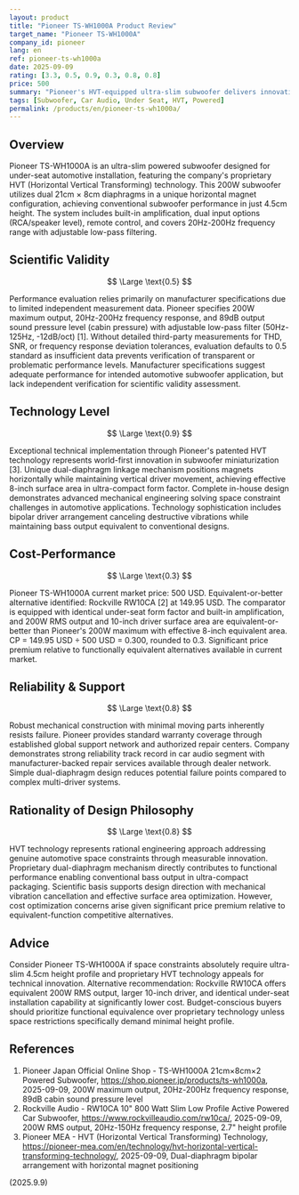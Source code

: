 ```yaml
---
layout: product
title: "Pioneer TS-WH1000A Product Review"
target_name: "Pioneer TS-WH1000A"
company_id: pioneer
lang: en
ref: pioneer-ts-wh1000a
date: 2025-09-09
rating: [3.3, 0.5, 0.9, 0.3, 0.8, 0.8]
price: 500
summary: "Pioneer's HVT-equipped ultra-slim subwoofer delivers innovative space-efficient design with proprietary dual-diaphragm technology, though significantly higher pricing limits cost-performance appeal."
tags: [Subwoofer, Car Audio, Under Seat, HVT, Powered]
permalink: /products/en/pioneer-ts-wh1000a/
---
```


## Overview

Pioneer TS-WH1000A is an ultra-slim powered subwoofer designed for under-seat automotive installation, featuring the company's proprietary HVT (Horizontal Vertical Transforming) technology. This 200W subwoofer utilizes dual 21cm × 8cm diaphragms in a unique horizontal magnet configuration, achieving conventional subwoofer performance in just 4.5cm height. The system includes built-in amplification, dual input options (RCA/speaker level), remote control, and covers 20Hz-200Hz frequency range with adjustable low-pass filtering.

## Scientific Validity

$$ \Large \text{0.5} $$

Performance evaluation relies primarily on manufacturer specifications due to limited independent measurement data. Pioneer specifies 200W maximum output, 20Hz-200Hz frequency response, and 89dB output sound pressure level (cabin pressure) with adjustable low-pass filter (50Hz-125Hz, -12dB/oct) [1]. Without detailed third-party measurements for THD, SNR, or frequency response deviation tolerances, evaluation defaults to 0.5 standard as insufficient data prevents verification of transparent or problematic performance levels. Manufacturer specifications suggest adequate performance for intended automotive subwoofer application, but lack independent verification for scientific validity assessment.

## Technology Level

$$ \Large \text{0.9} $$

Exceptional technical implementation through Pioneer's patented HVT technology represents world-first innovation in subwoofer miniaturization [3]. Unique dual-diaphragm linkage mechanism positions magnets horizontally while maintaining vertical driver movement, achieving effective 8-inch surface area in ultra-compact form factor. Complete in-house design demonstrates advanced mechanical engineering solving space constraint challenges in automotive applications. Technology sophistication includes bipolar driver arrangement canceling destructive vibrations while maintaining bass output equivalent to conventional designs.

## Cost-Performance

$$ \Large \text{0.3} $$

Pioneer TS-WH1000A current market price: 500 USD. Equivalent-or-better alternative identified: Rockville RW10CA [2] at 149.95 USD. The comparator is equipped with identical under-seat form factor and built-in amplification, and 200W RMS output and 10-inch driver surface area are equivalent-or-better than Pioneer's 200W maximum with effective 8-inch equivalent area. CP = 149.95 USD ÷ 500 USD = 0.300, rounded to 0.3. Significant price premium relative to functionally equivalent alternatives available in current market.

## Reliability & Support

$$ \Large \text{0.8} $$

Robust mechanical construction with minimal moving parts inherently resists failure. Pioneer provides standard warranty coverage through established global support network and authorized repair centers. Company demonstrates strong reliability track record in car audio segment with manufacturer-backed repair services available through dealer network. Simple dual-diaphragm design reduces potential failure points compared to complex multi-driver systems.

## Rationality of Design Philosophy

$$ \Large \text{0.8} $$

HVT technology represents rational engineering approach addressing genuine automotive space constraints through measurable innovation. Proprietary dual-diaphragm mechanism directly contributes to functional performance enabling conventional bass output in ultra-compact packaging. Scientific basis supports design direction with mechanical vibration cancellation and effective surface area optimization. However, cost optimization concerns arise given significant price premium relative to equivalent-function competitive alternatives.

## Advice

Consider Pioneer TS-WH1000A if space constraints absolutely require ultra-slim 4.5cm height profile and proprietary HVT technology appeals for technical innovation. Alternative recommendation: Rockville RW10CA offers equivalent 200W RMS output, larger 10-inch driver, and identical under-seat installation capability at significantly lower cost. Budget-conscious buyers should prioritize functional equivalence over proprietary technology unless space restrictions specifically demand minimal height profile.

## References

1. Pioneer Japan Official Online Shop - TS-WH1000A 21cm×8cm×2 Powered Subwoofer, https://shop.pioneer.jp/products/ts-wh1000a, 2025-09-09, 200W maximum output, 20Hz-200Hz frequency response, 89dB cabin sound pressure level
2. Rockville Audio - RW10CA 10" 800 Watt Slim Low Profile Active Powered Car Subwoofer, https://www.rockvilleaudio.com/rw10ca/, 2025-09-09, 200W RMS output, 20Hz-150Hz frequency response, 2.7" height profile
3. Pioneer MEA - HVT (Horizontal Vertical Transforming) Technology, https://pioneer-mea.com/en/technology/hvt-horizontal-vertical-transforming-technology/, 2025-09-09, Dual-diaphragm bipolar arrangement with horizontal magnet positioning

(2025.9.9)